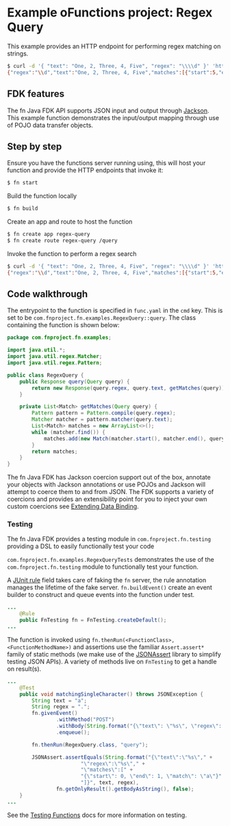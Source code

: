 # Example oFunctions project: Regex Query

This example provides an HTTP endpoint for performing regex matching on strings.

```bash
$ curl -d '{ "text": "One, 2, Three, 4, Five", "regex": "\\\\d" }' 'http://localhost:8080/r/regex-query/query'
{"regex":"\\d","text":"One, 2, Three, 4, Five","matches":[{"start":5,"end":6,"match":"2"},{"start":15,"end":16,"match":"4"}]}
```


## FDK features

The fn Java FDK API supports JSON input and output through
[Jackson](https://github.com/FasterXML/jackson). This example function
demonstrates the input/output mapping through use of POJO data transfer
objects.

## Step by step

Ensure you have the functions server running using, this will host your
function and provide the HTTP endpoints that invoke it:

```bash
$ fn start
```

Build the function locally

```bash
$ fn build
```

Create an app and route to host the function

```bash
$ fn create app regex-query
$ fn create route regex-query /query
```

Invoke the function to perform a regex search

```bash
$ curl -d '{ "text": "One, 2, Three, 4, Five", "regex": "\\\\d" }' 'http://localhost:8080/r/regex-query/query'
{"regex":"\\d","text":"One, 2, Three, 4, Five","matches":[{"start":5,"end":6,"match":"2"},{"start":15,"end":16,"match":"4"}]}
```


## Code walkthrough

The entrypoint to the function is specified in `func.yaml` in the `cmd` key.
This is set to be `com.fnproject.fn.examples.RegexQuery::query`. The class
containing the function is shown below:


```java
package com.fnproject.fn.examples;

import java.util.*;
import java.util.regex.Matcher;
import java.util.regex.Pattern;

public class RegexQuery {
    public Response query(Query query) {
        return new Response(query.regex, query.text, getMatches(query));
    }

    private List<Match> getMatches(Query query) {
        Pattern pattern = Pattern.compile(query.regex);
        Matcher matcher = pattern.matcher(query.text);
        List<Match> matches = new ArrayList<>();
        while (matcher.find()) {
            matches.add(new Match(matcher.start(), matcher.end(), query.text.substring(matcher.start(), matcher.end())));
        }
        return matches;
    }
}
```

The fn Java FDK has Jackson coercion support out of the box, annotate your objects with
Jackson annotations or use POJOs and Jackson will attempt to coerce them to
and from JSON. The FDK supports a variety of coercions and provides an
extensibility point for you to inject your own custom coercions see
[Extending Data Binding](/docs/ExtendingDataBinding.md).

### Testing

The fn Java FDK provides a testing module in `com.fnproject.fn.testing`
providing a DSL to easily functionally test your code

`com.fnproject.fn.examples.RegexQueryTests` demonstrates the use
of the `com.fnproject.fn.testing` module to functionally test your function.

A [JUnit rule](https://github.com/junit-team/junit4/wiki/rules)
field takes care of faking the `fn` server, the rule annotation manages
the lifetime of the fake server. `fn.buildEvent()` create an event
builder to construct and queue events into the function under test.

```java
...
    @Rule
    public FnTesting fn = FnTesting.createDefault();
...
```

The function is invoked using `fn.thenRun(<FunctionClass>, <FunctionMethodName>)`
and assertions use the familiar `Assert.assert*` family of static
methods (we make use of the
[JSONAssert](http://jsonassert.skyscreamer.org/) library to simplify testing
JSON APIs). A variety of methods live on `FnTesting` to get a handle on result(s).

```java
...
    @Test
    public void matchingSingleCharacter() throws JSONException {
        String text = "a";
        String regex = ".";
        fn.givenEvent()
                .withMethod("POST")
                .withBody(String.format("{\"text\": \"%s\", \"regex\": \"%s\"}", text, regex))
                .enqueue();

        fn.thenRun(RegexQuery.class, "query");

        JSONAssert.assertEquals(String.format("{\"text\":\"%s\"," +
                        "\"regex\":\"%s\"," +
                        "\"matches\":[" +
                        "{\"start\": 0, \"end\": 1, \"match\": \"a\"}" +
                        "]}", text, regex),
                fn.getOnlyResult().getBodyAsString(), false);
    }
...
```

See the [Testing Functions](/docs/TestingFunctions.md) docs for more information
on testing.
